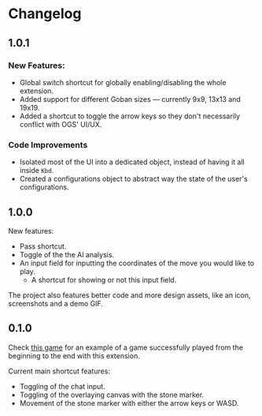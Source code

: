 # Changelog

## 1.0.1

### New Features:

- Global switch shortcut for globally enabling/disabling the whole extension.
- Added support for different Goban sizes &mdash; currently 9x9, 13x13 and 19x19.
- Added a shortcut to toggle the arrow keys so they don't necessarily conflict with OGS' UI/UX.

### Code Improvements

- Isolated most of the UI into a dedicated object, instead of having it all inside `Kbd`.
- Created a configurations object to abstract way the state of the user's configurations.

## 1.0.0

New features:

- Pass shortcut.
- Toggle of the the AI analysis.
- An input field for inputting the coordinates of the move you would like to play.
    - A shortcut for showing or not this input field.

The project also features better code and more design assets, like an icon, screenshots and a demo GIF.

## 0.1.0

Check [this game][example_game] for an example of a game successfully played from the beginning to the end with this extension.

Current main shortcut features:

- Toggling of the chat input.
- Toggling of the overlaying canvas with the stone marker.
- Movement of the stone marker with either the arrow keys or WASD.


[example_game]: https://online-go.com/game/28332935